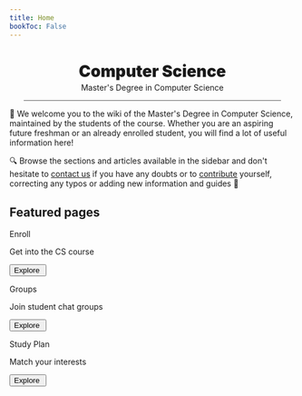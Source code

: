 ```yaml
---
title: Home
bookToc: False
---
```


<h1 align="center" id="title_grad_cs" class="title_grad" style="font-weight: 900">Computer Science</h1>
<p align="center" style="margin-top: -15px">Master's Degree in Computer Science</p>

<div style="width: 90%; height: 1px; background-color: #606060; margin-left: auto; margin-right: auto"></div>

👋 We welcome you to the wiki of the Master's Degree in Computer Science, maintained by the students of the course. Whether you are an aspiring future freshman or an already enrolled student, you will find a lot of useful information here!

🔍 Browse the sections and articles available in the sidebar and don't hesitate to [contact us](contributing/contacts/) if you have any doubts or to [contribute](contributing/how-to-contribute/) yourself, correcting any typos or adding new information and guides 💪

## Featured pages
<div class="home_evid">
    <div class="home_page" id="home_enroll">
        <p class="home_box_text_title" id="home_enroll_text">Enroll</p>
        <p class="home_box_text">Get into the CS course</p>
        <button class="explore_more" onclick="window.location.href = 'info/freshmen/how-to-enroll/'">Explore&nbsp<i class="fa-solid fa-arrow-right"></i></button>
    </div>
    <div class="home_page" id="home_ssn_groups">
        <p class="home_box_text_title" id="home_wiki_text">Groups</p>
        <p class="home_box_text">Join student chat groups</p>
        <button class="explore_more" onclick="window.location.href = 'channels/groups/'">Explore&nbsp<i class="fa-solid fa-arrow-right"></i></button>
    </div>
    <div class="home_page" id="home_study_plan">
        <p class="home_box_text_title" id="home_wiki_text">Study Plan</p>
        <p class="home_box_text">Match your interests</p>
        <button class="explore_more" onclick="window.location.href = 'info/study-plan/'">Explore&nbsp<i class="fa-solid fa-arrow-right"></i></button>
    </div>
</div>
